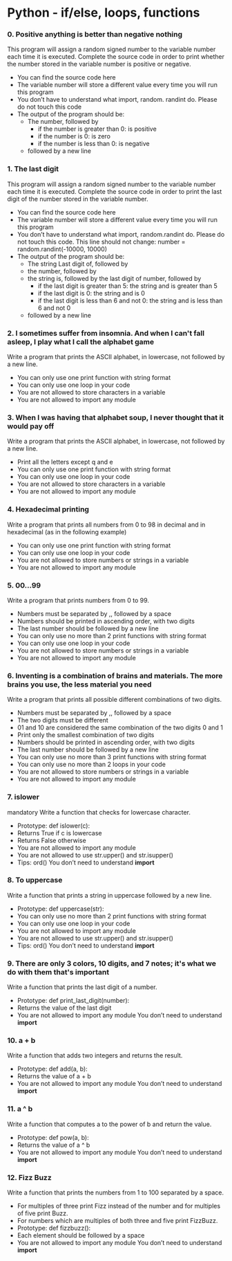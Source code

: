 # Python - if/else, loops, functions


### 0. Positive anything is better than negative nothing

This program will assign a random signed number to the variable number each time it is executed. Complete the source code in order to print whether the number stored in the variable number is positive or negative.

- You can find the source code here
- The variable number will store a different value every time you will run this program
- You don’t have to understand what import, random. randint do. Please do not touch this code
- The output of the program should be:
    - The number, followed by
        - if the number is greater than 0: is positive
        - if the number is 0: is zero
        - if the number is less than 0: is negative
    - followed by a new line


### 1. The last digit

This program will assign a random signed number to the variable number each time it is executed. Complete the source code in order to print the last digit of the number stored in the variable number.

- You can find the source code here
- The variable number will store a different value every time you will run this program
- You don’t have to understand what import, random.randint do. Please do not touch this code. This line should not change: number = random.randint(-10000, 10000)
- The output of the program should be:
    - The string Last digit of, followed by
    - the number, followed by
    - the string is, followed by the last digit of number, followed by
        - if the last digit is greater than 5: the string and is greater than 5
        - if the last digit is 0: the string and is 0
        - if the last digit is less than 6 and not 0: the string and is less than 6 and not 0
    - followed by a new line


### 2. I sometimes suffer from insomnia. And when I can't fall asleep, I play what I call the alphabet game

Write a program that prints the ASCII alphabet, in lowercase, not followed by a new line.

- You can only use one print function with string format
- You can only use one loop in your code
- You are not allowed to store characters in a variable
- You are not allowed to import any module


### 3. When I was having that alphabet soup, I never thought that it would pay off

Write a program that prints the ASCII alphabet, in lowercase, not followed by a new line.

- Print all the letters except q and e
- You can only use one print function with string format
- You can only use one loop in your code
- You are not allowed to store characters in a variable
- You are not allowed to import any module


### 4. Hexadecimal printing

Write a program that prints all numbers from 0 to 98 in decimal and in hexadecimal (as in the following example)

- You can only use one print function with string format
- You can only use one loop in your code
- You are not allowed to store numbers or strings in a variable
- You are not allowed to import any module


### 5. 00...99

Write a program that prints numbers from 0 to 99.

- Numbers must be separated by ,, followed by a space
- Numbers should be printed in ascending order, with two digits
- The last number should be followed by a new line
- You can only use no more than 2 print functions with string format
- You can only use one loop in your code
- You are not allowed to store numbers or strings in a variable
- You are not allowed to import any module


### 6. Inventing is a combination of brains and materials. The more brains you use, the less material you need

Write a program that prints all possible different combinations of two digits.

- Numbers must be separated by ,, followed by a space
- The two digits must be different
- 01 and 10 are considered the same combination of the two digits 0 and 1
- Print only the smallest combination of two digits
- Numbers should be printed in ascending order, with two digits
- The last number should be followed by a new line
- You can only use no more than 3 print functions with string format
- You can only use no more than 2 loops in your code
- You are not allowed to store numbers or strings in a variable
- You are not allowed to import any module


### 7. islower
mandatory
Write a function that checks for lowercase character.

- Prototype: def islower(c):
- Returns True if c is lowercase
- Returns False otherwise
- You are not allowed to import any module
- You are not allowed to use str.upper() and str.isupper()
- Tips: ord()
You don’t need to understand __import__


### 8. To uppercase

Write a function that prints a string in uppercase followed by a new line.

- Prototype: def uppercase(str):
- You can only use no more than 2 print functions with string format
- You can only use one loop in your code
- You are not allowed to import any module
- You are not allowed to use str.upper() and str.isupper()
- Tips: ord()
You don’t need to understand __import__


### 9. There are only 3 colors, 10 digits, and 7 notes; it's what we do with them that's important

Write a function that prints the last digit of a number.

- Prototype: def print_last_digit(number):
- Returns the value of the last digit
- You are not allowed to import any module
You don’t need to understand __import__


### 10. a + b

Write a function that adds two integers and returns the result.

- Prototype: def add(a, b):
- Returns the value of a + b
- You are not allowed to import any module
You don’t need to understand __import__


### 11. a ^ b

Write a function that computes a to the power of b and return the value.

- Prototype: def pow(a, b):
- Returns the value of a ^ b
- You are not allowed to import any module
You don’t need to understand __import__


### 12. Fizz Buzz

Write a function that prints the numbers from 1 to 100 separated by a space.

- For multiples of three print Fizz instead of the number and for multiples of five print Buzz.
- For numbers which are multiples of both three and five print FizzBuzz.
- Prototype: def fizzbuzz():
- Each element should be followed by a space
- You are not allowed to import any module
You don’t need to understand __import__